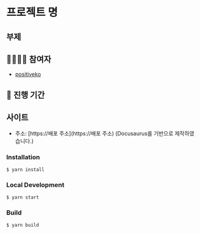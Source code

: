 # 프로젝트 명
## 부제

## 👨‍👩‍👧‍👦 참여자
- [positiveko](https://github.com/positiveko)


## 📅 진행 기간

## 사이트
- 주소: [https://배포 주소](https://배포 주소) (Docusaurus를 기반으로 제작하였습니다.)


### Installation

```
$ yarn install
```

### Local Development

```
$ yarn start
```

### Build

```
$ yarn build
```

